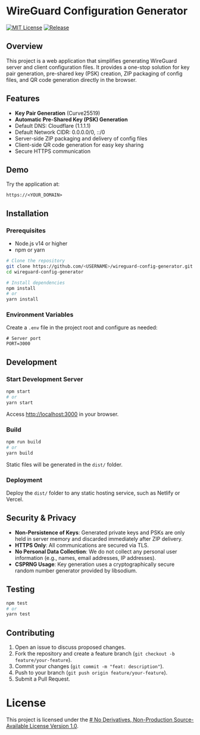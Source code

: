# WireGuard Configuration Generator

[![MIT License](https://img.shields.io/badge/license-other-brightgreen)]([LICENSE](https://github.com/nanosize/WireGuard-Config-Generator/blob/main/LICENCE))
[![Release](https://img.shields.io/badge/User-nanosize-blue.svg)](https://github.com/nanosize)

## Overview

This project is a web application that simplifies generating WireGuard server and client configuration files. It provides a one-stop solution for key pair generation, pre-shared key (PSK) creation, ZIP packaging of config files, and QR code generation directly in the browser.

## Features

* **Key Pair Generation** (Curve25519)
* **Automatic Pre-Shared Key (PSK) Generation**
* Default DNS: Cloudflare (1.1.1.1)
* Default Network CIDR: 0.0.0.0/0, ::/0
* Server-side ZIP packaging and delivery of config files
* Client-side QR code generation for easy key sharing
* Secure HTTPS communication

## Demo

Try the application at:

```
https://<YOUR_DOMAIN>
```

## Installation

### Prerequisites

* Node.js v14 or higher
* npm or yarn

```bash
# Clone the repository
git clone https://github.com/<USERNAME>/wireguard-config-generator.git
cd wireguard-config-generator

# Install dependencies
npm install
# or
yarn install
```

### Environment Variables

Create a `.env` file in the project root and configure as needed:

```
# Server port
PORT=3000
```

## Development

### Start Development Server

```bash
npm start
# or
yarn start
```

Access [http://localhost:3000](http://localhost:3000) in your browser.

### Build

```bash
npm run build
# or
yarn build
```

Static files will be generated in the `dist/` folder.

### Deployment

Deploy the `dist/` folder to any static hosting service, such as Netlify or Vercel.

## Security & Privacy

* **Non-Persistence of Keys**: Generated private keys and PSKs are only held in server memory and discarded immediately after ZIP delivery.
* **HTTPS Only**: All communications are secured via TLS.
* **No Personal Data Collection**: We do not collect any personal user information (e.g., names, email addresses, IP addresses).
* **CSPRNG Usage**: Key generation uses a cryptographically secure random number generator provided by libsodium.

## Testing

```bash
npm test
# or
yarn test
```

## Contributing

1. Open an issue to discuss proposed changes.
2. Fork the repository and create a feature branch (`git checkout -b feature/your-feature`).
3. Commit your changes (`git commit -m "feat: description"`).
4. Push to your branch (`git push origin feature/your-feature`).
5. Submit a Pull Request.

# License

This project is licensed under the [# No Derivatives, Non-Production Source-Available License Version 1.0](LICENSE).

